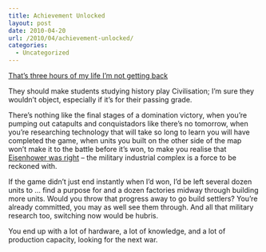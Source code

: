 ```yaml
---
title: Achievement Unlocked
layout: post
date: 2010-04-20
url: /2010/04/achievement-unlocked/
categories:
  - Uncategorized
---
```

[That&rsquo;s three hours of my life I&rsquo;m not getting back][1]

They should make students studying history play Civilisation; I&rsquo;m sure they wouldn&rsquo;t object, especially if it&rsquo;s for their passing grade.

There&rsquo;s nothing like the final stages of a domination victory, when you&rsquo;re pumping out catapults and conquistadors like there&rsquo;s no tomorrow, when you&rsquo;re researching technology that will take so long to learn you will have completed the game, when units you built on the other side of the map won&rsquo;t make it to the battle before it&rsquo;s won, to make you realise that [Eisenhower was right][2] &#8211; the military industrial complex is a force to be reckoned with.

If the game didn&rsquo;t just end instantly when I&rsquo;d won, I&rsquo;d be left several dozen units to &hellip; find a purpose for and a dozen factories midway through building more units. Would you throw that progress away to go build settlers? You&rsquo;re already committed, you may as well see them through. And all that military research too, switching now would be hubris.

You end up with a lot of hardware, a lot of knowledge, and a lot of production capacity, looking for the next war.

 [1]: http://live.xbox.com/en-GB/profile/profile.aspx?pp=0&GamerTag=insomnike2
 [2]: http://en.wikipedia.org/wiki/Military-industrial_complex


